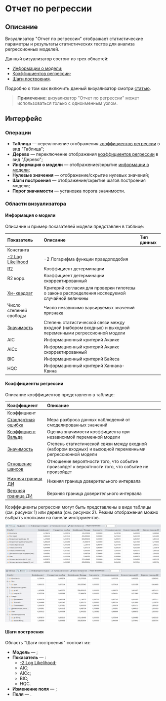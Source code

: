 # Отчет по регрессии

## Описание

Визуализатор "Отчет по регрессии" отображает статистические параметры и результаты статистических тестов для анализа регрессионных моделей.

Данный визуализатор состоит из трех областей:

* [Информации о модели](#informatsiya-o-modeli);
* [Коэффициентов регрессии](#koeffitsienty-regressii);
* [Шаги построения](#shagi-postroeniya).

Подробно о том как включить данный визуализатор смотри [статью](../README.md).

>**Примечение:** визуализатор "Отчет по регрессии" может использоваться только с одноименным узлом.

## Интерфейс

### Операции

* **Таблица** — переключение отображения [коэффициентов регрессии](./coef-regression.md) в вид "Таблица";
* **Дерево** — переключение отображения [коэффициентов регрессии](./coef-regression.md) в вид "Дерево";
* **Информация о модели** — отображение/скрытие [информации о модели](./info-model.md);
* **Нулевые значения** — отображение/скрытие нулевых значений;
* **Шаги построения** — отображение/скрытие шагов построения модели;
* **Порог значимости** — установка порога значимости.

### Области визуализатора

#### Информация о модели

Описание и пример показателей модели представлен в таблице:

| Показатель | Описание | Тип данных |
|:------------------------|:-----------------------------------------------|:--------------|
| Константа | | |
| [-2 Log Likelihood](https://wiki.loginom.ru/articles/plausibility-function.html) | -2 Логарифма функции правдоподобия | |
| [R2](https://wiki.loginom.ru/articles/coefficient-of-determination.html) | Коэффициент детерминации | |
| R2 корр. | Коэффициент детерминации скорректированный | |
| [Хи-квадрат](https://wiki.loginom.ru/articles/chi-square-test.html) | Критерий согласия для проверки  гипотезы о законе распределения исследуемой случайной величины | |
| Число степеней свободы | Число независимо варьируемых значений признака | |
| [Значимость](https://wiki.loginom.ru/articles/significance-regr.html) | Степень статистической связи между входной (набором входных) и выходной переменными регрессионной модели | |
| AIC | Информационный критерий Акаике | |
| AICc | Информационный критерий Акаике скорректированный | |
| BIC | Информационный критерий Байеса | |
| HQC | Информационный критерий Ханнана-Квина | |

#### Коэффициенты регрессии

Описание коэффициентов представлено в таблице:

| Коэффициент | Описание |
|:--------------------|:----------|
| Коэффициент | |
| [Стандартная ошибка](https://wiki.loginom.ru/articles/standard-estimation-error.html) | Мера разброса данных наблюдений от смоделированных значений |
| [Коэффициент Вальда](https://wiki.loginom.ru/articles/wald-test.html) | Оценка значимости коэффициента при независимой переменной модели  |
| [Значимость](https://wiki.loginom.ru/articles/significance-regr.html) | Степень статистической связи между входной (набором входных) и выходной переменными регрессионной модели |
| [Отношение шансов](https://wiki.loginom.ru/articles/odds-ratio.html) | Отношение вероятности того, что событие произойдет к вероятности того, что событие не произойдет |
| [Нижняя граница ДИ](https://wiki.loginom.ru/articles/confidence-interval.html) | Нижняя граница доверительного интервала |
| [Верхняя граница ДИ](https://wiki.loginom.ru/articles/confidence-interval.html) | Верхняя граница доверительного интервала |

Коэффициенты регрессии могут быть представлены в виде таблицы (см. рисунок 1) или дерева (см. рисунок 2). Режим отображения можно выбрать кнопками на панели инструментов.

![Режим отображения "Таблица".](./readme-1.png)

![Режим отображения "Дерево".](./readme-2.png)

#### Шаги построения

Область "Шаги построения" состоит из:

* **Модель** — ;
* **Показатель** — :
  * [-2 Log Likelihood](https://wiki.loginom.ru/articles/plausibility-function.html);
  * AIC;
  * AICc;
  * BIC;
  * HQC.
* **Изменение поля** — ;
* **Поля** — .